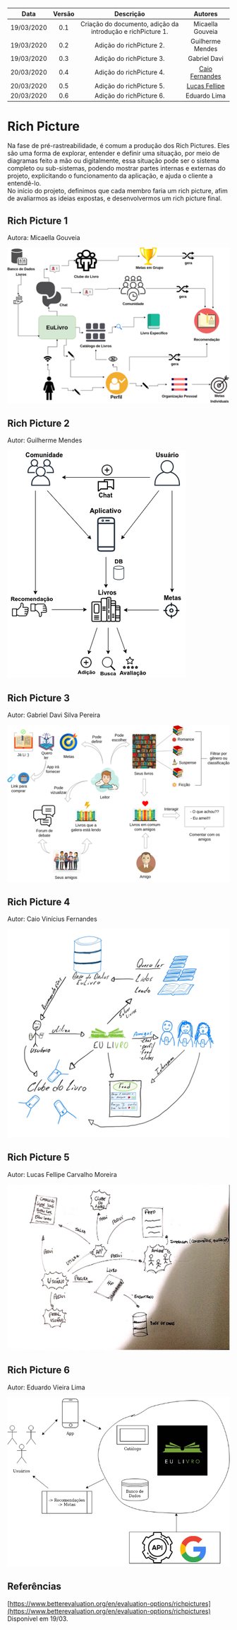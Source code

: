|    Data    | Versão |                          Descrição                          |     Autores      |
| :--------: | :----: | :---------------------------------------------------------: | :--------------: |
| 19/03/2020 |  0.1   | Criação do documento, adição da introdução e richPicture 1. | Micaella Gouveia |
| 19/03/2020 |  0.2   |                  Adição do richPicture 2.                   | Guilherme Mendes |
| 19/03/2020 |  0.3   |                  Adição do richPicture 3.                   |   Gabriel Davi   |
| 20/03/2020 |  0.4   |                  Adição do richPicture 4.                   |   [Caio Fernandes](https://github.com/caiovfernandes)   |
| 20/03/2020 |  0.5   |                  Adição do richPicture 5.                   |   [Lucas Fellipe](https://github.com/lucasfcm9)   |
| 20/03/2020 |  0.6   |                  Adição do richPicture 6.                   |   Eduardo Lima   |

# Rich Picture

Na fase de pré-rastreabilidade, é comum a produção dos Rich Pictures. Eles são uma forma de explorar, entender e definir uma situação, por meio de diagramas feito a mão ou digitalmente, essa situação pode ser o sistema completo ou sub-sistemas, podendo mostrar partes internas e externas do projeto, explicitando o funcionamento da aplicação, e ajuda o cliente a entendê-lo.<br>
No início do projeto, definimos que cada membro faria um rich picture, afim de avaliarmos as ideias expostas, e desenvolvermos um rich picture final.

## Rich Picture 1

Autora: Micaella Gouveia<br>

![Rich Picture Micaella](img/richpictureMicaella.png)

## Rich Picture 2

Autor: Guilherme Mendes<br>

![Rich Picture Micaella](img/richpictureGuilherme.png)

## Rich Picture 3

Autor: Gabriel Davi Silva Pereira<br>

![Rich Picture Micaella](img/richpictureDavi.png)

## Rich Picture 4

Autor: Caio Vinícius Fernandes<br>

![Rich Picture Caio](img/richPictureCaio.jpg)

## Rich Picture 5

Autor: Lucas Fellipe Carvalho Moreira<br>

![Rich Picture Lucas](img/RichPictureLucas.png)

## Rich Picture 6

Autor: Eduardo Vieira Lima<br>

![Rich Picture Eduardo](img/richPictureEduardo.png)

## Referências

[https://www.betterevaluation.org/en/evaluation-options/richpictures](https://www.betterevaluation.org/en/evaluation-options/richpictures) Disponível em 19/03.
